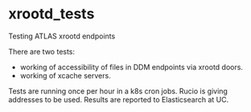 # xrootd_tests
Testing ATLAS xrootd endpoints

There are two tests:
* working of accessibility of files in DDM endpoints via xrootd doors. 
* working of xcache servers.

Tests are running once per hour in a k8s cron jobs.
Rucio is giving addresses to be used.
Results are reported to Elasticsearch at UC. 
